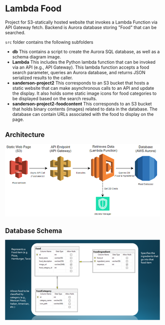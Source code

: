 # Lambda Food
Project for S3-statically hosted website that invokes a Lambda Function via API Gateway fetch.  Backend is Aurora database storing "Food" that can be searched.

`src` folder contains the following subfolders
* **db** This contains a script to create the Aurora SQL database, as well as a schema diagram image.
* **Lambda** This includes the Python lambda function that can be invoked via an API (e.g., API Gateway).  This lambda function accepts a food search parameter, queries an Aurora database, and returns JSON  serialized results to the caller.
* **sanderson-project2** This corresponds to an S3 bucket that hosts a static website that can make asynchronous calls to an API and update the display.  It also holds some static image icons for food categories to be displayed based on the search results.
* **sanderson-project2-foodcontent** This corresponds to an S3 bucket that holds binary contents (images) related to data in the database.  The database can contain URLs associated with the food to display on the page.

## Architecture
![Image of Architecture](https://github.com/stevo9510/LambdaFood/blob/main/src/sanderson-project2/images/architecture-diagram.png)

## Database Schema
![Image of Schema](https://github.com/stevo9510/LambdaFood/blob/main/src/db/SchemaDiagram.png)
